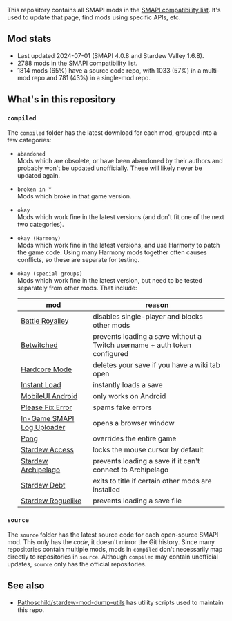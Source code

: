 This repository contains all SMAPI mods in the [SMAPI compatibility list](https://stardewvalleywiki.com/Modding:SMAPI_compatibility).
It's used to update that page, find mods using specific APIs, etc.

## Mod stats
* Last updated 2024-07-01 (SMAPI 4.0.8 and Stardew Valley 1.6.8).
* 2788 mods in the SMAPI compatibility list.
* 1814 mods (65%) have a source code repo, with 1033 (57%) in a multi-mod repo and 781 (43%) in a single-mod repo.

## What's in this repository
### `compiled`
The `compiled` folder has the latest download for each mod, grouped into a few categories:

* `abandoned`  
  Mods which are obsolete, or have been abandoned by their authors and probably won't be updated unofficially. These
  will likely never be updated again.
* `broken in *`  
  Mods which broke in that game version.
* `okay`  
  Mods which work fine in the latest versions (and don't fit one of the next two categories).
* `okay (Harmony)`  
  Mods which work fine in the latest versions, and use Harmony to patch the game code. Using many Harmony mods together
  often causes conflicts, so these are separate for testing.
* `okay (special groups)`  
  Mods which work fine in the latest version, but need to be tested separately from other mods. That include:

  mod | reason
  --- | ------
  [Battle Royalley](https://www.nexusmods.com/stardewvalley/mods/9891)      | disables single-player and blocks other mods
  [Betwitched](https://www.nexusmods.com/stardewvalley/mods/10172)          | prevents loading a save without a Twitch username + auth token configured
  [Hardcore Mode](https://www.nexusmods.com/stardewvalley/mods/25376)       | deletes your save if you have a wiki tab open
  [Instant Load](https://www.nexusmods.com/stardewvalley/mods/16253)        | instantly loads a save
  [MobileUI Android](https://www.nexusmods.com/stardewvalley/mods/17652)    | only works on Android
  [Please Fix Error](https://www.nexusmods.com/stardewvalley/mods/6492)     | spams fake errors
  [In-Game SMAPI Log Uploader](https://www.nexusmods.com/stardewvalley/mods/13979) | opens a browser window
  [Pong](https://www.nexusmods.com/stardewvalley/mods/1994)                 | overrides the entire game
  [Stardew Access](https://www.nexusmods.com/stardewvalley/mods/10319)      | locks the mouse cursor by default
  [Stardew Archipelago](https://www.nexusmods.com/stardewvalley/mods/16087) | prevents loading a save if it can't connect to Archipelago
  [Stardew Debt](https://www.nexusmods.com/stardewvalley/mods/10005)        | exits to title if certain other mods are installed
  [Stardew Roguelike](https://www.nexusmods.com/stardewvalley/mods/13614)   | prevents loading a save file

### `source`
The `source` folder has the latest source code for each open-source SMAPI mod. This only has the _code_, it doesn't
mirror the Git history. Since many repositories contain multiple mods, mods in `compiled` don't necessarily map
directly to repositories in `source`. Although `compiled` may contain unofficial updates, `source` only has the
official repositories.

## See also
* [Pathoschild/stardew-mod-dump-utils](https://github.com/Pathoschild/stardew-mod-dump-utils) has
  utility scripts used to maintain this repo.
